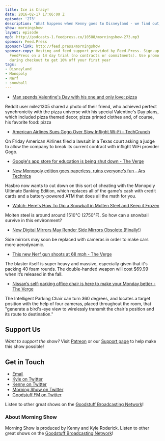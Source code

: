 ```yaml
---
title: Ice is Crazy!
date: 2016-02-17 17:06:00 Z
episode: '273'
description: "What happens when Kenny goes to Disneyland - we find out, WiFi is about to be as fast as an airplane, More Monopoly news and it's not good, Does molten steel destroy snowballs?, Your chair has a mind of its own, Nerf wants to annihilate your siblings, and more."
show: morningshow
layout: episode
mp3: http://podcasts-1.feedpress.co/10588/morningshow-273.mp3
sponsor: Feed.Press
sponsor-link: http://feed.press/morningshow
sponsor-copy: Hosting and feed support provided by Feed.Press. Sign-up today and try
  FeedPress on a 14 day trial (no contracts or commitments). Use promo code `morningshow`
  during checkout to get 10% off your first year
tags:
- Disneyland
- Monopoly
- Nerf
- snowball
---
```


* [Man spends Valentine's Day with his one and only love: pizza](http://mashable.com/2016/02/15/pizza-everything-valentines-day/#VwabzQrgxaqc)

Reddit user milez1305 shared a photo of their friend, who achieved perfect synchronicity with the pizza universe with his special Valentine's Day plans, which included pizza themed decor, pizza printed clothes and, of course, his favorite food: pizza

* [American Airlines Sues Gogo Over Slow Inflight Wi-Fi - TechCrunch](http://techcrunch.com/2016/02/16/american-airlines-sues-gogo-over-slow-inflight-wifi/?ncid=rss&utm_source=feedburner&utm_medium=feed&utm_campaign=Feed%3A+Techcrunch+%28TechCrunch%29)

On Friday American Airlines filed a lawsuit in a Texas court asking a judge to allow the company to break its current contract with inflight WiFi provider Gogo.

* [Google's app store for education is being shut down - The Verge](http://www.theverge.com/2016/2/16/11027100/google-play-education-store-being-shut-down)

* [New Monopoly edition goes paperless, ruins everyone’s fun - Ars Technica](http://arstechnica.com/the-multiverse/2016/02/new-monopoly-edition-goes-paperless-ruins-everyones-fun/)

Hasbro now wants to cut down on this sort of cheating with the Monopoly Ultimate Banking Edition, which replaces all of the game's cash with credit cards and a battery-powered ATM that does all the math for you.

* [Watch: Here's How To Dip a Snowball in Molten Steel and Keep it Frozen](http://futurism.com/videos/watch-heres-dip-snowball-molten-steel-keep-frozen/)

Molten steel is around around 1510°C (2750°F). So how can a snowball survive in this environment?

* [New Digital Mirrors May Render Side Mirrors Obsolete (Finally!)](http://futurism.com/new-digital-mirrors-may-render-side-mirrors-obsolete-finally/)

Side mirrors may soon be replaced with cameras in order to make cars more aerodynamic.

* [This new Nerf gun shoots at 68 mph - The Verge](http://www.theverge.com/2016/2/15/11002312/nerf-blaster-fastest-toy-fair)

The blaster itself is super heavy and massive, especially given that it's packing 40 foam rounds. The double-handed weapon will cost $69.99 when it’s released in the fall.

* [Nissan’s self-parking office chair is here to make your Monday better - The Verge](http://www.theverge.com/2016/2/15/10996234/nissans-self-parking-chair-car)

The Intelligent Parking Chair can turn 360 degrees, and locates a target position with the help of four cameras, placed throughout the room, that "generate a bird's-eye view to wirelessly transmit the chair's position and its route to destination."

## Support Us
*Want to support the show?* Visit [Patreon](http://patreon.com/morningshow) or our [Support page](http://goodstuff.fm/support) to help make this show possible!

## Get in Touch
* [Email](mailto:kyle@goodstuff.fm)
* [Kyle on Twitter](http://twitter.com/dogburps)
* [Kenny on Twitter](http://twitter.com/pizzarobotics)
* [Morning Show on Twitter](http://twitter.com/morningshowam)
* [Goodstuff.FM on Twitter](http://twitter.com/goodstufffm)

Listen to other great shows on the [Goodstuff Broadcasting Network](http://goodstuff.fm/broadcasts)!

### About Morning Show
Morning Show is produced by Kenny and Kyle Roderick. Listen to other great shows on the [Goodstuff Broadcasting Network](http://goodstuff.fm/)!
